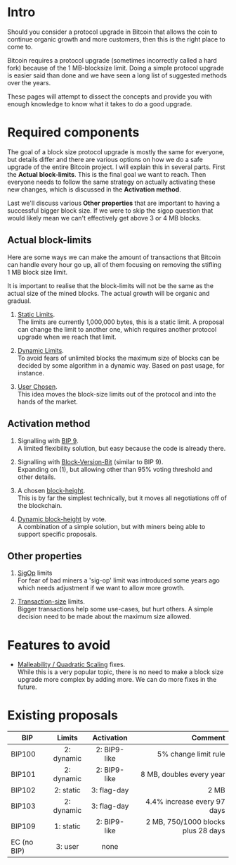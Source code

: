 # Intro

Should you consider a protocol upgrade in Bitcoin that allows the coin to continue organic growth and more customers, then this is the right place to come to.

Bitcoin requires a protocol upgrade (sometimes incorrectly called a hard fork) because of the 1&nbsp;MB-blocksize limit. Doing a simple protocol upgrade is easier said than done and we have seen a long list of suggested methods over the years.

These pages will attempt to dissect the concepts and provide you with enough knowledge to know what it takes to do a good upgrade.

# Required components

The goal of a block size protocol upgrade is mostly the same for everyone, but details differ and there are various options on how we do a safe upgrade of the entire Bitcoin project. I will explain this in several parts. First the **Actual block-limits**. This is the final goal we want to reach. Then everyone needs to follow the same strategy on actually activating these new changes, which is discussed in the **Activation method**.

Last we'll discuss various **Other properties** that are important to having a successful bigger block size. If we were to skip the sigop question that would likely mean we can't effectively get above 3 or 4 MB blocks.

## Actual block-limits

Here are some ways we can make the amount of transactions that Bitcoin can handle every hour go up, all of them focusing on removing the stifling 1&nbsp;MB block size limit.

It is important to realise that the block-limits will not be the same as
the actual size of the mined blocks. The actual growth will be organic and gradual.

1. [Static Limits](StaticLimits.md).  
The limits are currently 1,000,000 bytes, this is a static limit. A proposal can change the limit to another one, which requires another protocol upgrade when we reach that limit.

2. [Dynamic Limits](DynamicLimits.md).  
To avoid fears of unlimited blocks the maximum size of blocks can be decided by some algorithm in a dynamic way. Based on past usage, for instance.

3. [User Chosen](UserChosenLimits.md).  
This idea moves the block-size limits out of the protocol and into the hands of the market.

## Activation method

1. Signalling with [BIP 9](BIP9.md).  
A limited flexibility solution, but easy because the code is already there.

2. Signalling with [Block-Version-Bit](BIP9-like.md) (similar to BIP 9).  
Expanding on (1), but allowing other than 95% voting threshold and other details.

3. A chosen [block-height](Blockheight.md).  
This is by far the simplest technically, but it moves all negotiations off of the blockchain.

4. [Dynamic block-height](DynamicBlockheight.md) by vote.  
A combination of a simple solution, but with miners being able to support specific proposals.

## Other properties

1. [SigOp](SigOpLimits.md) limits  
For fear of bad miners a 'sig-op' limit was introduced some years ago which needs adjustment if we want to allow more growth.

2. [Transaction-size](TransactionSize.md) limits.  
Bigger transactions help some use-cases, but hurt others. A simple decision need to be made about the maximum size allowed.

# Features to avoid

* [Malleability / Quadratic Scaling](Malleability.md) fixes.  
While this is a very popular topic, there is no need to make a block size upgrade more complex by adding more. We can do more fixes in the future.

# Existing proposals

| BIP  | Limits | Activation | Comment|
| ---- | :-----:| :---------:| ------:|
|BIP100| 2: dynamic | 2: BIP9-like | 5% change limit rule |
|BIP101| 2: dynamic | 2: BIP9-like | 8&nbsp;MB, doubles every year |
|BIP102| 2: static | 3: flag-day | 2&nbsp;MB |
|BIP103| 2: dynamic | 3: flag-day | 4.4% increase every 97 days |
|BIP109| 1: static | 2: BIP9-like | 2&nbsp;MB, 750/1000 blocks plus 28 days |
|EC (no BIP)| 3: user | none | |
